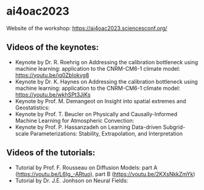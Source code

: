 # ai4oac2023 
Website of the workshop: https://ai4oac2023.sciencesconf.org/

## Videos of the keynotes:
- Keynote by Dr. R. Roehrig on Addressing the calibration bottleneck using machine learning: application to the CNRM-CM6-1 climate model: https://youtu.be/jq0ZbIokvg8
- Keynote by Dr. K. Haynes on Addressing the calibration bottleneck using machine learning: application to the CNRM-CM6-1 climate model: https://youtu.be/wkhSPt3JjKs
- Keynote by Prof. M. Demangeot on Insight into spatial extremes and Geostatistics:
- Keynote by Prof. T. Beucler on Physically and Causally-Informed Machine Learning for Atmospheric Convection:
- Keynote by Prof. P. Hassanzadeh on Learning Data-driven Subgrid-scale Parameterizations: Stability, Extrapolation, and Interpretation

## Videos of the tutorials:
- Tutorial by Prof. F. Rousseau on Diffusion Models: part A (https://youtu.be/L6Ig_-ARtuo), part B (https://youtu.be/2KXsNkkZmYk)
- Tutorial by Dr. J.E. Jonhson on Neural Fields:
